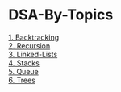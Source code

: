 # DSA-By-Topics

[1. Backtracking](https://github.com/dipanshu447/DSA-By-Topics/tree/main/1-Backtracking) <br>
[2. Recursion](https://github.com/dipanshu447/DSA-By-Topics/tree/main/2-Recursion) <br>
[3. Linked-Lists](https://github.com/dipanshu447/DSA-By-Topics/tree/main/3-Linked-Lists) <br>
[4. Stacks](https://github.com/dipanshu447/DSA-By-Topics/tree/main/4-Stacks) <br>
[5. Queue](https://github.com/dipanshu447/DSA-By-Topics/tree/main/5-Queue) <br>
[6. Trees](https://github.com/dipanshu447/DSA-By-Topics/tree/main/6-Trees) <br>
